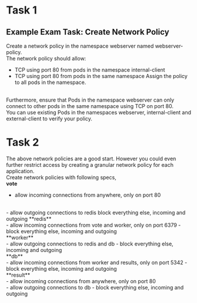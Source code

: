 # Task 1
## Example Exam Task: Create Network Policy
Create a network policy in the namespace webserver named webserver-policy.
<br>
The network policy should allow:
<br>
- TCP using port 80 from pods in the namespace internal-client <br>
- TCP using port 80 from pods in the same namespace
Assign the policy to all pods in the namespace.
<br>
Furthermore, ensure that Pods in the namespace webserver can only connect to other pods in the same namespace using TCP on port 80.
<br>
You can use existing Pods in the namespaces webserver, internal-client and external-client to verify your policy. <br>

# Task 2 
The above network policies are a good start. However you could even further restrict access by creating a granular network policy for each application.
<br>
Create network policies with following specs,
<br>
**vote**
<br>
- allow incoming connections from anywhere, only on port 80
<br>
- allow outgoing connections to redis
block everything else, incoming and outgoing
**redis**
<br>
- allow incoming connections from vote and worker, only on port 6379
- block everything else, incoming and outgoing
<br>
**worker**
<br>
- allow outgoing connections to redis and db
- block everything else, incoming and outgoing
<br>
**db**
<br>
- allow incoming connections from worker and results, only on port 5342
- block everything else, incoming and outgoing
<br>
**result**
<br>
- allow incoming connections from anywhere, only on port 80
<br>
- allow outgoing connections to db
- block everything else, incoming and outgoing